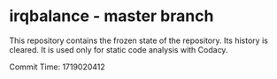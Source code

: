 # irqbalance - master branch

This repository contains the frozen state of the repository.
Its history is cleared. It is used only for static code
analysis with Codacy.

Commit Time: 1719020412